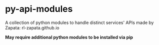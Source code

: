 # py-api-modules
A collection of python modules to handle distinct services' APIs made by Zapata: rl-zapata.github.io

**May require additional python modules to be installed via pip**
